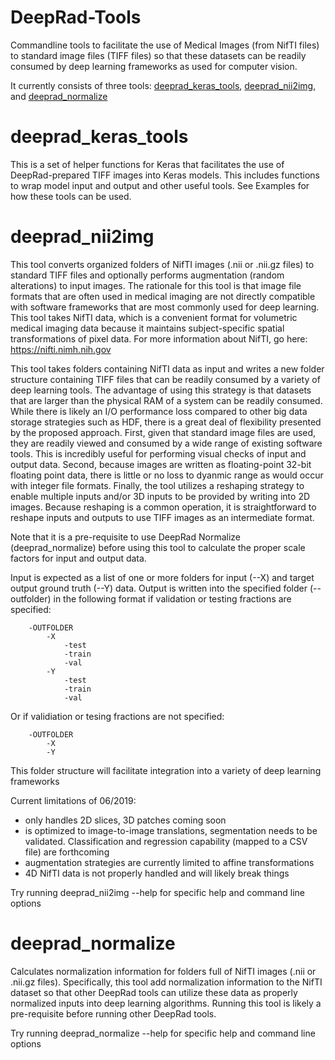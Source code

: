 # DeepRad-Tools

Commandline tools to facilitate the use of Medical Images (from NifTI files) to standard image files (TIFF files) so that these datasets can be readily consumed by deep learning frameworks as used for computer vision.

It currently consists of three tools: [deeprad_keras_tools](#deeprad_keras_tools), [deeprad_nii2img](#deeprad_nii2img), and [deeprad_normalize](#deeprad_normalize)

# deeprad_keras_tools

This is a set of helper functions for Keras that facilitates the use of DeepRad-prepared
TIFF images into Keras models. This includes functions to wrap model input and output and
other useful tools. See Examples for how these tools can be used.

# deeprad_nii2img

This tool converts organized folders of NifTI images (.nii or .nii.gz files) to standard
TIFF files and optionally performs augmentation (random alterations) to input images.
The rationale for this tool is that image file formats that are often used in medical imaging
are not directly compatible with software frameworks that are most commonly used for deep
learning. This tool takes NifTI data, which is a convenient format for volumetric medical
imaging data because it maintains subject-specific spatial transformations of pixel data.
For more information about NifTI, go here: https://nifti.nimh.nih.gov

This tool takes folders containing NifTI data as input and writes a new folder structure
containing TIFF files that can be readily consumed by a variety of deep learning tools.
The advantage of using this strategy is that datasets that are larger than the physical
RAM of a system can be readily consumed. While there is likely an I/O performance loss
compared to other big data storage strategies such as HDF, there is a great deal of 
flexibility presented by the proposed approach. First, given that standard image files
are used, they are readily viewed and consumed by a wide range of existing software tools.
This is incredibly useful for performing visual checks of input and output data. Second,
because images are written as floating-point 32-bit floating point data, there is little
or no loss to dyanmic range as would occur with integer file formats. Finally, the tool
utilizes a reshaping strategy to enable multiple inputs and/or 3D inputs to be provided
by writing into 2D images. Because reshaping is a common operation, it is straightforward
to reshape inputs and outputs to use TIFF images as an intermediate format.

Note that it is a pre-requisite to use DeepRad Normalize (deeprad_normalize) before using
this tool to calculate the proper scale factors for input and output data.

Input is expected as a list of one or more folders for input (--X) and target
output ground truth (--Y) data. Output is written into the specified folder (--outfolder)
in the following format if validation or testing fractions are specified:
```
    -OUTFOLDER
        -X
            -test
            -train
            -val
        -Y
            -test
            -train
            -val
```
Or if validiation or tesing fractions are not specified:
```
    -OUTFOLDER
        -X
        -Y
```

This folder structure will facilitate integration into a variety of deep learning frameworks

Current limitations of 06/2019:
 - only handles 2D slices, 3D patches coming soon
 - is optimized to image-to-image translations, segmentation needs to be validated. Classification and regression capability (mapped to a CSV file) are forthcoming
 - augmentation strategies are currently limited to affine transformations
 - 4D NifTI data is not properly handled and will likely break things

Try running deeprad_nii2img --help for specific help and command line options

# deeprad_normalize

Calculates normalization information for folders full of NifTI images (.nii or .nii.gz files).
Specifically, this tool add normalization information to the NifTI dataset so that other
DeepRad tools can utilize these data as properly normalized inputs into deep learning
algorithms. Running this tool is likely a pre-requisite before running other DeepRad tools.

Try running deeprad_normalize --help for specific help and command line options

